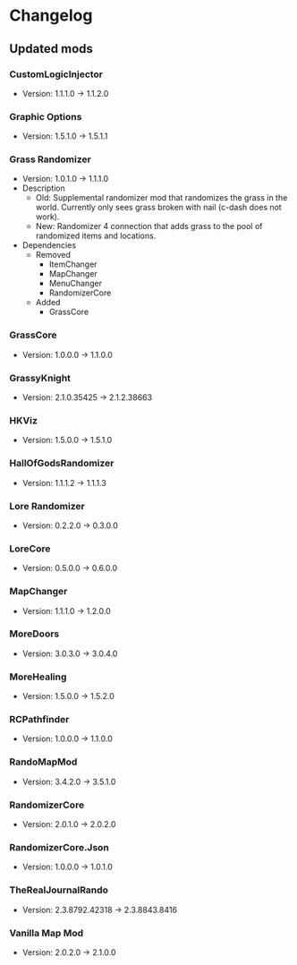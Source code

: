 # Changelog


## Updated mods

### CustomLogicInjector

- Version: 1.1.1.0 -> 1.1.2.0

### Graphic Options

- Version: 1.5.1.0 -> 1.5.1.1

### Grass Randomizer

- Version: 1.0.1.0 -> 1.1.1.0
- Description
  + Old: Supplemental randomizer mod that randomizes the grass in the world. Currently only sees grass broken with nail (c-dash does not work).
  + New: Randomizer 4 connection that adds grass to the pool of randomized items and locations.
- Dependencies
  + Removed
    - ItemChanger
    - MapChanger
    - MenuChanger
    - RandomizerCore
  + Added
    - GrassCore

### GrassCore

- Version: 1.0.0.0 -> 1.1.0.0

### GrassyKnight

- Version: 2.1.0.35425 -> 2.1.2.38663

### HKViz

- Version: 1.5.0.0 -> 1.5.1.0

### HallOfGodsRandomizer

- Version: 1.1.1.2 -> 1.1.1.3

### Lore Randomizer

- Version: 0.2.2.0 -> 0.3.0.0

### LoreCore

- Version: 0.5.0.0 -> 0.6.0.0

### MapChanger

- Version: 1.1.1.0 -> 1.2.0.0

### MoreDoors

- Version: 3.0.3.0 -> 3.0.4.0

### MoreHealing

- Version: 1.5.0.0 -> 1.5.2.0

### RCPathfinder

- Version: 1.0.0.0 -> 1.1.0.0

### RandoMapMod

- Version: 3.4.2.0 -> 3.5.1.0

### RandomizerCore

- Version: 2.0.1.0 -> 2.0.2.0

### RandomizerCore.Json

- Version: 1.0.0.0 -> 1.0.1.0

### TheRealJournalRando

- Version: 2.3.8792.42318 -> 2.3.8843.8416

### Vanilla Map Mod

- Version: 2.0.2.0 -> 2.1.0.0

